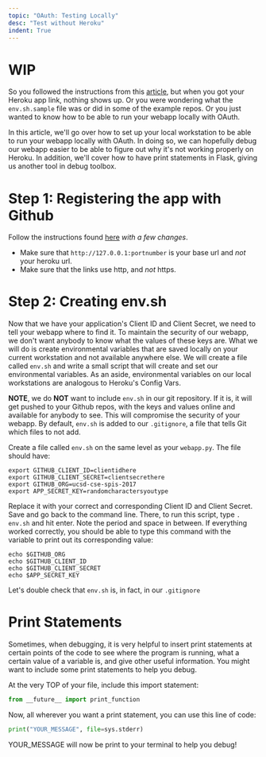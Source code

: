 ```yaml
---
topic: "OAuth: Testing Locally"
desc: "Test without Heroku"
indent: True
---
```


# WIP

So you followed the instructions from this [article](/webapps/oauth_actually), but when you got your Heroku app link, nothing shows up. Or you were wondering what the `env.sh.sample` file was or did in some of the example repos. Or you just wanted to know how to be able to run your webapp locally with OAuth.

In this article, we'll go over how to set up your local workstation to be able to run your webapp locally with OAuth. In doing so, we can hopefully debug our webapp easier to be able to figure out why it's not working properly on Heroku. In addition, we'll cover how to have print statements in Flask, giving us another tool in debug toolbox.

# Step 1: Registering the app with Github

Follow the instructions found [here](/webapps/oauth_github) *with a few changes*.

* Make sure that `http://127.0.0.1:portnumber` is your base url and *not* your heroku url. 
* Make sure that the links use http, and *not* https.

# Step 2: Creating env.sh

Now that we have your application's Client ID and Client Secret, we need to tell your webapp where to find it. To maintain the security of our webapp, we don't want anybody to know what the values of these keys are. What we will do is create environmental variables that are saved locally on your current workstation and not available anywhere else. We will create a file called `env.sh` and write a small script that will create and set our environmental variables. As an aside, environmental variables on our local workstations are analogous to Heroku's Config Vars.

**NOTE**, we do **NOT** want to include `env.sh` in our git repository. If it is, it will get pushed to your Github repos, with the keys and values online and available for anybody to see. This will compromise the security of your webapp. By default, `env.sh` is added to our `.gitignore`, a file that tells Git which files to not add. 

Create a file called `env.sh` on the same level as your `webapp.py`. The file should have: 

```
export GITHUB_CLIENT_ID=clientidhere
export GITHUB_CLIENT_SECRET=clientsecrethere
export GITHUB_ORG=ucsd-cse-spis-2017
export APP_SECRET_KEY=randomcharactersyoutype
```

Replace it with your correct and corresponding Client ID and Client Secret. Save and go back to the command line. There, to run this script, type `. env.sh` and hit enter. Note the period and space in between. If everything worked correctly, you should be able to type this command with the variable to print out its corresponding value:

```
echo $GITHUB_ORG
echo $GITHUB_CLIENT_ID
echo $GITHUB_CLIENT_SECRET
echo $APP_SECRET_KEY
```

Let's double check that `env.sh` is, in fact, in our `.gitignore`



# Print Statements

Sometimes, when debugging, it is very helpful to insert print statements at certain points of the code to see where the program is running, what a certain value of a variable is, and give other useful information. You might want to include some print statements to help you debug.

At the very TOP of your file, include this import statement:

```python
from __future__ import print_function
```

Now, all wherever you want a print statement, you can use this line of code:

```python
print("YOUR_MESSAGE", file=sys.stderr)
```

YOUR_MESSAGE will now be print to your terminal to help you debug!
